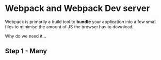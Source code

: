 # Webpack and Webpack Dev server

Webpack is primarily a build tool to **bundle** your application into a few small files to minimise the amount of JS the browser has to download.

Why do we need it...

## Step 1 - Many <script>s

Here our app across multiple HTML/Javascript files (where the JS is loaded via <script> tags)

- Open index.html in your browser
- Reduce the timeout time in indexA.js and break the app

Note how this implementation introduces the following [connasences](https://en.wikipedia.org/wiki/Connascence_(computer_programming))
- Connascence of name (global function names)
- Connascence of execution/timing (code in indexA.js is dependent on code in halloWeltA.js having executed)

## Step 2 - Declaring dependencies...

- Run indexB.js in node
  - ```node indexB.js```

Everything is cool! indexB.js has explicitly brought in it's dependencies through use of node's `require` function

*Note that `require` is [one of many ways](https://stackoverflow.com/questions/16521471/relation-between-commonjs-amd-and-requirejs) to declare and bring in dependencies in JS, but we'll stick with it for this tutorial*

## Step 3 - ...and making them work in the browser...

- Modify index.html to bring in only indexB.js
- Reload index.html in the browser
- Be sad because `require` doesn't work (check your browser's dev tools)...

But fear not **webpack to the rescue!**
- Use webpack to create a bundle of all your JS
  - ```../node_modules/webpack/bin/webpack.js --entry ./indexB.js --output-filename bundle.js```
- Update index.html to load your new bundled application JS

## Step 4 - ...with a rocket powered development cycle

Webpack dev server is an add on for webpack that adds some real nice tooling to aid your development flow. At it's simplest it combines
- a webserver to serve up your application whilst you develop it *(note so far we've been opening our HTML via file:// in our browser)*
- a tool to automatically rebuild your app when changes occur

Let's fire it up
- ```../node_modules/webpack-dev-server/bin/webpack-dev-server.js  --entry ./indexB.js --output-filename bundle.js```
- open the output URL in your browser
- make some edits to indexB.js or halloweltB.js - see them take effect in your browser without even reloading the page!

## Summary

At it's simplest, webpack is a tool for **bundling** all your application's javascript into a single file for distribution to client browsers. It can do much much much much more, including
 - build time transpilation (we'll touch on this in the React section of this tutorial)
 - bundling other assets (CSS, images, fonts, etc) into your applications JS!
 - minification
 - splitting your app into multiple JS files to optimize browser loading

Both webpack and it's dev-server can take command line options (as we've done here), but is typically used with a JS config file (`webpack.config.js` by default). All subsequent usage in this tutorial will be via config files

## More info

There's loads more about webpack (and it's dev server) here: https://webpack.js.org/
